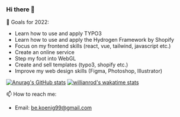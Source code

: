 ### Hi there 👋

🔭 Goals for 2022:
- Learn how to use and apply TYPO3
- Learn how to use and apply the Hydrogen Framework by Shopify
- Focus on my frontend skills (react, vue, tailwind, javascript etc.)
- Create an online service
- Step my foot into WebGL
- Create and sell templates (typo3, shopify etc.)
- Improve my web design skills (Figma, Photoshop, Illustrator)

[![Anurag's GitHub stats](https://github-readme-stats.vercel.app/api?username=BenKoenig&show_icons=true)](https://github.com/anuraghazra/github-readme-stats)
[![willianrod's wakatime stats](https://github-readme-stats.vercel.app/api/wakatime?username=BenKoenig)](https://github.com/anuraghazra/github-readme-stats)


📫 How to reach me:
- Email: be.koenig99@gmail.com

